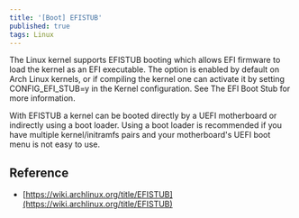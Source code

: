 ```yaml
---
title: '[Boot] EFISTUB'
published: true
tags: Linux
---
```


The Linux kernel supports EFISTUB booting which allows EFI firmware to load the kernel as an EFI executable. The option is enabled by default on Arch Linux kernels, or if compiling the kernel one can activate it by setting CONFIG_EFI_STUB=y in the Kernel configuration. See The EFI Boot Stub for more information.

With EFISTUB a kernel can be booted directly by a UEFI motherboard or indirectly using a boot loader. Using a boot loader is recommended if you have multiple kernel/initramfs pairs and your motherboard's UEFI boot menu is not easy to use.

## Reference

- [https://wiki.archlinux.org/title/EFISTUB](https://wiki.archlinux.org/title/EFISTUB)